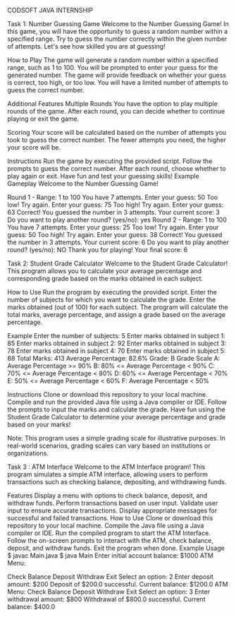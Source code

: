 CODSOFT JAVA INTERNSHIP


Task 1: Number Guessing Game
Welcome to the Number Guessing Game! In this game, you will have the opportunity to guess a random number within a specified range. Try to guess the number correctly within the given number of attempts. Let's see how skilled you are at guessing!

How to Play
The game will generate a random number within a specified range, such as 1 to 100.
You will be prompted to enter your guess for the generated number.
The game will provide feedback on whether your guess is correct, too high, or too low.
You will have a limited number of attempts to guess the correct number.

Additional Features
Multiple Rounds
You have the option to play multiple rounds of the game. After each round, you can decide whether to continue playing or exit the game.

Scoring
Your score will be calculated based on the number of attempts you took to guess the correct number. The fewer attempts you need, the higher your score will be.

Instructions
Run the game by executing the provided script.
Follow the prompts to guess the correct number.
After each round, choose whether to play again or exit.
Have fun and test your guessing skills!
Example Gameplay
Welcome to the Number Guessing Game!

Round 1 - Range: 1 to 100
You have 7 attempts.
Enter your guess: 50
Too low! Try again.
Enter your guess: 75
Too high! Try again.
Enter your guess: 63
Correct! You guessed the number in 3 attempts.
Your current score: 3
Do you want to play another round? (yes/no): yes
Round 2 - Range: 1 to 100
You have 7 attempts.
Enter your guess: 25
Too low! Try again.
Enter your guess: 50
Too high! Try again.
Enter your guess: 38
Correct! You guessed the number in 3 attempts.
Your current score: 6
Do you want to play another round? (yes/no): NO
Thank you for playing! Your final score: 6


Task 2: Student Grade Calculator
Welcome to the Student Grade Calculator! This program allows you to calculate your average percentage and corresponding grade based on the marks obtained in each subject.

How to Use
Run the program by executing the provided script.
Enter the number of subjects for which you want to calculate the grade.
Enter the marks obtained (out of 100) for each subject.
The program will calculate the total marks, average percentage, and assign a grade based on the average percentage.

Example
Enter the number of subjects: 5
Enter marks obtained in subject 1: 85
Enter marks obtained in subject 2: 92
Enter marks obtained in subject 3: 78
Enter marks obtained in subject 4: 70
Enter marks obtained in subject 5: 88
Total Marks: 413
Average Percentage: 82.6%
Grade: B
Grade Scale
A: Average Percentage >= 90%
B: 80% <= Average Percentage < 90%
C: 70% <= Average Percentage < 80%
D: 60% <= Average Percentage < 70%
E: 50% <= Average Percentage < 60%
F: Average Percentage < 50%


Instructions
Clone or download this repository to your local machine.
Compile and run the provided Java file using a Java compiler or IDE.
Follow the prompts to input the marks and calculate the grade.
Have fun using the Student Grade Calculator to determine your average percentage and grade based on your marks!

Note: This program uses a simple grading scale for illustrative purposes. In real-world scenarios, grading scales can vary based on institutions or organizations.


Task 3 : ATM Interface
Welcome to the ATM Interface program! This program simulates a simple ATM interface, allowing users to perform transactions such as checking balance, depositing, and withdrawing funds.

Features
Display a menu with options to check balance, deposit, and withdraw funds.
Perform transactions based on user input.
Validate user input to ensure accurate transactions.
Display appropriate messages for successful and failed transactions.
How to Use
Clone or download this repository to your local machine.
Compile the Java file using a Java compiler or IDE.
Run the compiled program to start the ATM Interface.
Follow the on-screen prompts to interact with the ATM, check balance, deposit, and withdraw funds.
Exit the program when done.
Example Usage
$ javac Main.java $ java Main Enter initial account balance: $1000 ATM Menu:

Check Balance
Deposit
Withdraw
Exit Select an option: 2 Enter deposit amount: $200 Deposit of $200.0 successful. Current balance: $1200.0 ATM Menu:
Check Balance
Deposit
Withdraw
Exit Select an option: 3 Enter withdrawal amount: $800 Withdrawal of $800.0 successful. Current balance: $400.0
